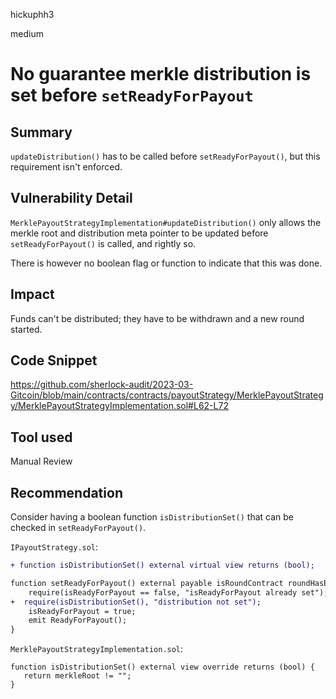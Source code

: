 hickuphh3

medium

# No guarantee merkle distribution is set before `setReadyForPayout`

## Summary
`updateDistribution()` has to be called before `setReadyForPayout()`, but this requirement isn't enforced.

## Vulnerability Detail
`MerklePayoutStrategyImplementation#updateDistribution()` only allows the merkle root and distribution meta pointer to be updated before `setReadyForPayout()` is called, and rightly so.

There is however no boolean flag or function to indicate that this was done.
 
## Impact
Funds can't be distributed; they have to be withdrawn and a new round started.

## Code Snippet
https://github.com/sherlock-audit/2023-03-Gitcoin/blob/main/contracts/contracts/payoutStrategy/MerklePayoutStrategy/MerklePayoutStrategyImplementation.sol#L62-L72

## Tool used
Manual Review

## Recommendation
Consider having a boolean function `isDistributionSet()` that can be checked in `setReadyForPayout()`.

`IPayoutStrategy.sol`:
```diff
+ function isDistributionSet() external virtual view returns (bool);

function setReadyForPayout() external payable isRoundContract roundHasEnded {
    require(isReadyForPayout == false, "isReadyForPayout already set");
+  require(isDistributionSet(), "distribution not set");
    isReadyForPayout = true;
    emit ReadyForPayout();
}
```

`MerklePayoutStrategyImplementation.sol`:
```solidity
function isDistributionSet() external view override returns (bool) {
   return merkleRoot != "";
}
```